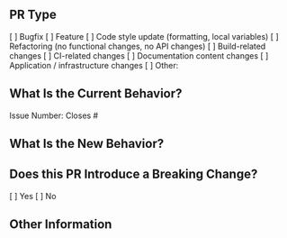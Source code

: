 <!--
## PR Checklist
Please check if your PR fulfills the following requirements:

[ ] The commit message follows our guidelines: https://github.com/intershop/intershop-pwa/blob/develop/CONTRIBUTING.md
[ ] Tests for the changes have been added (for bug fixes / features)
[ ] Docs have been added / updated (for bug fixes / features)
-->

## PR Type

<!--
What kind of change does this PR introduce?
Please check the one that applies to this PR using "x".
-->

[ ] Bugfix
[ ] Feature
[ ] Code style update (formatting, local variables)
[ ] Refactoring (no functional changes, no API changes)
[ ] Build-related changes
[ ] CI-related changes
[ ] Documentation content changes
[ ] Application / infrastructure changes
[ ] Other: <!--Please describe.-->

## What Is the Current Behavior?

<!-- Please describe the current behavior that you are modifying, or link to a relevant issue. -->

Issue Number: Closes #

## What Is the New Behavior?

## Does this PR Introduce a Breaking Change?

<!-- If this PR contains a breaking change, please describe the impact and migration path for existing applications below. -->

[ ] Yes
[ ] No

## Other Information
